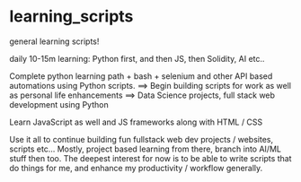 # learning_scripts
general learning scripts!

daily 10-15m learning:
Python first, and then JS, then Solidity, AI etc..

Complete python learning path + bash + selenium and other API based automations using Python scripts.
==> Begin building scripts for work as well as personal life enhancements
==> Data Science projects, full stack web development using Python

Learn JavaScript as well and JS frameworks along with HTML / CSS

Use it all to continue building fun fullstack web dev projects / websites, scripts etc...
Mostly, project based learning from there, branch into AI/ML stuff then too.
The deepest interest for now is to be able to write scripts that do things for me, and enhance my productivity / workflow generally.



